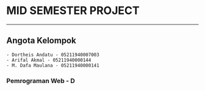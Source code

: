 # MID SEMESTER PROJECT
-------

## Angota Kelompok

    - Dortheis Andatu - 05211940007003
    - Arifal Akmal - 05211940000144
    - M. Dafa Maulana - 05211940000141

### Pemrograman Web - D
